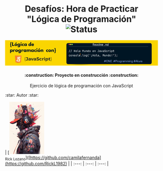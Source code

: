 <div align="center">
  <h1>
    Desafíos: Hora de Practicar<br>
    "Lógica de Programación"<br>
    <img src="https://img.shields.io/badge/STATUS-EN%20DESAROLLO-green" alt="Status">
  </h1>
  <a href="#">
    <img src="Images/Banner JavaScript para Github.png" alt="Banner JavaScript">
  </a>
</div>
<h4 align="center">:construction: Proyecto en construcción :construction:</h4>
<p align="center">Ejercicio de lógica de programación con JavaScript</p>
:star: Autor :star: 

| [<img src="Images/Avatar GirHub.jpeg" width=115><br><sub>Rick Lozano</sub>]([https://github.com/camilafernanda](https://github.com/RickL1982) |
| :---: | :---: | :---: |
